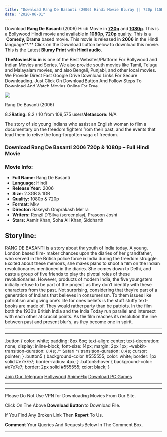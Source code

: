 ```yaml
---
title: "Download Rang De Basanti (2006) Hindi Movie Bluray || 720p [1GB] || 1080p [2.3GB]"
date: "2020-06-01"
---
```


Download **Rang De Basanti** (2006) Hindi Movie in [**720p**](https://1moviesflix.com/720p-movies/) and **[1080p](https://1moviesflix.com/480p-movies/)**. This is a Bollywood Hindi movie and available in **1080p, 720p** quality. This is a  **Comedy, Drama** based movie. This movie is released in **2006** in the Hindi language**.** Click on the Download button below to download this movie. This is the Latest **Bluray Print** with **Hindi audio**.

**TheMoviesFlix.in** is one of the Best Websites/Platform For Bollywood and Indian Movies and Series. We also provide south movies like Tamil, Telugu and Malayalam movies, and also Bengali, Punjabi, and other local movies. We Provide Direct Fast Google Drive Download Links For Secure Downloading. Just Click On Download Button And Follow Steps To Download And Watch Movies Online For Free.

[![](https://m.media-amazon.com/images/M/MV5BYThmZDA0YmQtMWJhNy00MDQwLTk0Y2YtMDhmZTE5ZjhlNjliXkEyXkFqcGdeQXVyODE5NzE3OTE@._V1_SX300.jpg)](https://www.imdb.com/title/tt0405508/ "Rang De Basanti")

Rang De Basanti (2006)

8.2**Rating:** 8.2 / 10 from 109,575 users**Metascore:** N/A

The story of six young Indians who assist an English woman to film a documentary on the freedom fighters from their past, and the events that lead them to relive the long-forgotten saga of freedom.

### Download Rang De Basanti 2006 720p & 1080p – Full Hindi Movie

### Movie Info:

- **Full Name:** Rang De Basanti
- **Language:** Hindi
- **Release Year:** 2006
- **Size:** 2.3GB & 1GB
- **Quality:** 1080p & 720p
- **Format:** Mkv
- **Director:** Rakeysh Omprakash Mehra
- **Writers:** Renzil D’Silva (screenplay), Prasoon Joshi
- **Stars:** Aamir Khan, Soha Ali Khan, Siddharth

## Storyline:

RANG DE BASANTI is a story about the youth of India today. A young, London based film- maker chances upon the diaries of her grandfather, who served in the British police force in India during the freedom struggle. Excited about these memoirs, she makes plans to shoot a film on the Indian revolutionaries mentioned in the diaries. She comes down to Delhi, and casts a group of five friends to play the pivotal roles of these revolutionaries. However, products of modern India, the five youngsters initially refuse to be part of the project, as they don’t identify with these characters from the past. Not surprising, considering that they’re part of a generation of Indians that believes in consumerism. To them issues like patriotism and giving one’s life for one’s beliefs is the stuff stuffy text- books are made of. They would rather party than be patriots. In the film both the 1930’s British India and the India Today run parallel and intersect with each other at crucial points. As the film reaches its resolution the line between past and present blur’s, as they become one in spirit.

* * *

* * *

.button { color: white; padding: 8px 6px; text-align: center; text-decoration: none; display: inline-block; font-size: 14px; margin: 2px 1px; -webkit-transition-duration: 0.4s; /\* Safari \*/ transition-duration: 0.4s; cursor: pointer; } .button5 { background-color: #555555; color: white; border: 1px solid #e7e7e7; border-radius: 4px; } .button5:hover { background-color: #e7e7e7; border: 2px solid #555555; color: black; }

[Join Our Telegram](http://gdrivepro.xyz/join.php) [Hollywood](https://moviesverse.com/) [AnimeFlix](https://animeflix.in/) [Download PC Games](https://gamesflix.net/)  

* * *

* * *

  

Please Do Not Use VPN for Downloading Movies From Our Site.

Click On The Above **Download Button** to Download File.

If You Find Any Broken Link Then **Report** To Us.

**Comment** Your Queries And Requests Below In The Comment Box.

* * *
